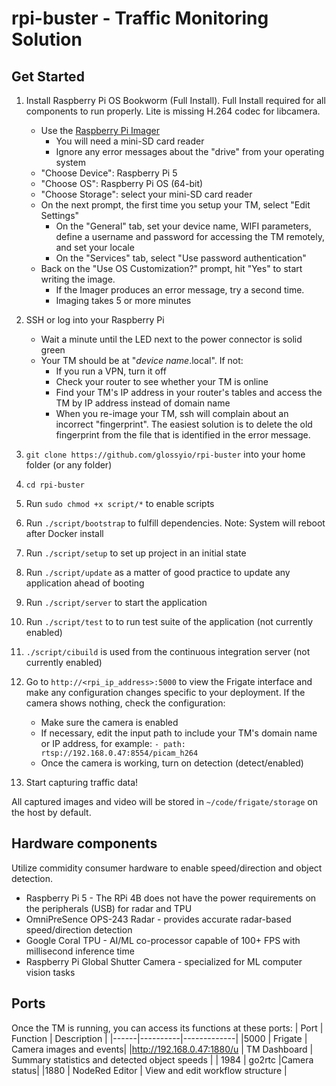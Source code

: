 # rpi-buster - Traffic Monitoring Solution

## Get Started

1. Install Raspberry Pi OS Bookworm (Full Install). Full Install required for all components to run properly. Lite is missing H.264 codec for libcamera.
   - Use the [Raspberry Pi Imager](https://www.raspberrypi.com/software/)
     - You will need a mini-SD card reader
     - Ignore any error messages about the "drive" from your operating system
   - "Choose Device": Raspberry Pi 5
   - "Choose OS": Raspberry Pi OS (64-bit)
   - "Choose Storage": select your mini-SD card reader
   - On the next prompt, the first time you setup your TM, select "Edit Settings"
     - On the "General" tab, set your device name, WIFI parameters, define a username and password for accessing the TM remotely, and set your locale
     - On the "Services" tab, select "Use password authentication"
   - Back on the "Use OS Customization?" prompt, hit "Yes" to start writing the image.
     - If the Imager produces an error message, try a second time.
     - Imaging takes 5 or more minutes
1. SSH or log into your Raspberry Pi
   - Wait a minute until the LED next to the power connector is solid green
   - Your TM should be at "_device name_.local". If not:
     - If you run a VPN, turn it off
     - Check your router to see whether your TM is online
     - Find your TM's IP address in your router's tables and access the TM by IP address instead of domain name
     - When you re-image your TM, ssh will complain about an incorrect "fingerprint". The easiest solution is to delete the old fingerprint from the file that is identified in the error message.
1. `git clone https://github.com/glossyio/rpi-buster` into your home folder (or any folder)
1. `cd rpi-buster`
1. Run `sudo chmod +x script/*` to enable scripts
1. Run `./script/bootstrap` to fulfill dependencies. Note: System will reboot after Docker install
1. Run `./script/setup` to set up project in an initial state
1. Run `./script/update` as a matter of good practice to update any application ahead of booting
1. Run `./script/server` to start the application
1. Run `./script/test` to to run test suite of the application (not currently enabled)
1. `./script/cibuild` is used from the continuous integration server (not currently enabled)
1. Go to `http://<rpi_ip_address>:5000` to view the Frigate interface and make any configuration changes specific to your deployment. If the camera shows nothing, check the configuration:

   - Make sure the camera is enabled
   - If necessary, edit the input path to include your TM's domain name or IP address, for example: `- path: rtsp://192.168.0.47:8554/picam_h264`
   - Once the camera is working, turn on detection (detect/enabled)

1. Start capturing traffic data!

All captured images and video will be stored in `~/code/frigate/storage` on the host by default.

## Hardware components

Utilize commidity consumer hardware to enable speed/direction and object detection.

- Raspberry Pi 5 - The RPi 4B does not have the power requirements on the peripherals (USB) for radar and TPU
- OmniPreSence OPS-243 Radar - provides accurate radar-based speed/direction detection
- Google Coral TPU - AI/ML co-processor capable of 100+ FPS with millisecond inference time
- Raspberry Pi Global Shutter Camera - specialized for ML computer vision tasks

## Ports

Once the TM is running, you can access its functions at these ports:
| Port | Function | Description |
|------|----------|-------------|
|5000 | Frigate | Camera images and events|
|http://192.168.0.47:1880/u | TM Dashboard | Summary statistics and detected object speeds |
| 1984 | go2rtc |Camera status|
|1880 | NodeRed Editor | View and edit workflow structure |
